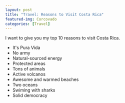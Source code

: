 ```yaml
---
layout: post
title: "Travel: Reasons to Visit Costa Rica"
featured-img: Corcovado
categories: [Travel]
---
```


I want to give you my top 10 reasons to visit Costa Rica. 

- It's Pura Vida
- No army
- Natural-sourced energy
- Protected areas
- Tons of animals
- Active volcanos
- Awesome and warmed beaches
- Two oceans
- Swiming with sharks
- Solid democracy
